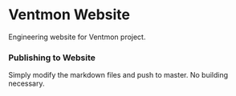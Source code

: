# Ventmon Website

Engineering website for Ventmon project.

### Publishing to Website

Simply modify the markdown files and push to master.  No building necessary.
